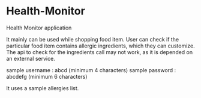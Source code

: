 Health-Monitor
==============

Health Monitor application

It mainly can be used while shopping food item. User can check if the particular food item contains 
allergic ingredients, which they can customize. The api to check for the ingredients call may 
not work, as it is depended on an external service.

sample username : abcd (minimum 4 characters)
sample password : abcdefg (minimum 6 characters)

It uses a sample allergies list.
